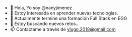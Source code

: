 - 👋 Hola, Yo soy @nanyjimenez
- 👀 Estoy interesada en aprender nuevas tecnologías.
- 🌱 Actualmente termine una formación  Full Stack en EGG
- 💞️ Estoy buscando nuevos retos..
- 📫 Contactame a través de vlugo.2018@gmail.com

<!---
nanyjimenez/nanyjimenez is a ✨ special ✨ repository because its `README.md` (this file) appears on your GitHub profile.
You can click the Preview link to take a look at your changes.
--->
